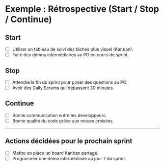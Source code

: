 # Exemple : Rétrospective (Start / Stop / Continue)  

## Start  
- [ ] Utiliser un tableau de suivi des tâches plus visuel (Kanban).  
- [ ] Faire des démos intermédiaires au PO en cours de sprint.  

## Stop  
- [ ] Attendre la fin du sprint pour poser des questions au PO.  
- [ ] Avoir des Daily Scrums qui dépassent 30 minutes.  

## Continue  
- [ ] Bonne communication entre les développeurs.  
- [ ] Bonne qualité du code grâce aux revues croisées.  

---

## Actions décidées pour le prochain sprint  
- [ ] Mettre en place un board Kanban partagé.  
- [ ] Programmer une démo intermédiaire au jour 7 du sprint.  

